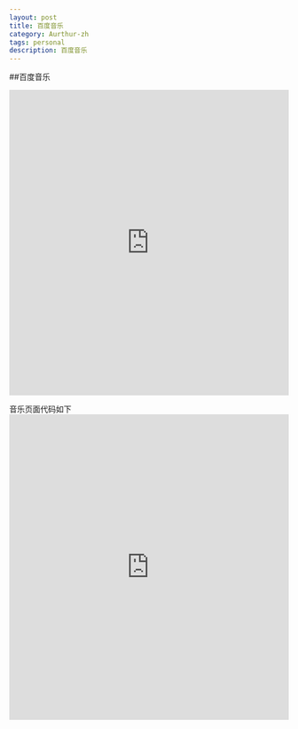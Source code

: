 ```yaml
---
layout: post
title: 百度音乐
category: Aurthur-zh
tags: personal
description: 百度音乐
---
```


##百度音乐

<p>
	<iframe src="http://fm.baidu.com" scrolling="no" id="mainFrame" onload="IFrameReSize(&quot;mainFrame&quot;);IFrameReSizeWidth(&quot;mainFrame&quot;);" frameborder="0" height="550px" width="100%"></iframe>
</p>

音乐页面代码如下
<code b>
	<iframe src="http://fm.baidu.com" scrolling="no" id="mainFrame" onload="IFrameReSize(&quot;mainFrame&quot;);IFrameReSizeWidth(&quot;mainFrame&quot;);" frameborder="0" height="550px" width="100%"></iframe>
</code>
